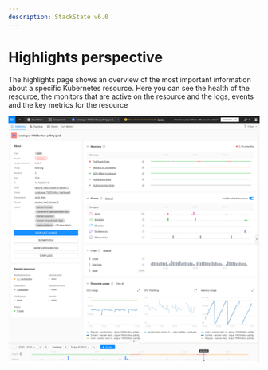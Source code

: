 ```yaml
---
description: StackState v6.0
---
```


# Highlights perspective

The highlights page shows an overview of the most important information about a specific Kubernetes resource. Here you can see the health of the resource, the monitors that are active on the resource and the logs, events and the key metrics for the resource

![Highlights perspective](../../.gitbook/assets/k8s/k8s-pod-highlights.png)
